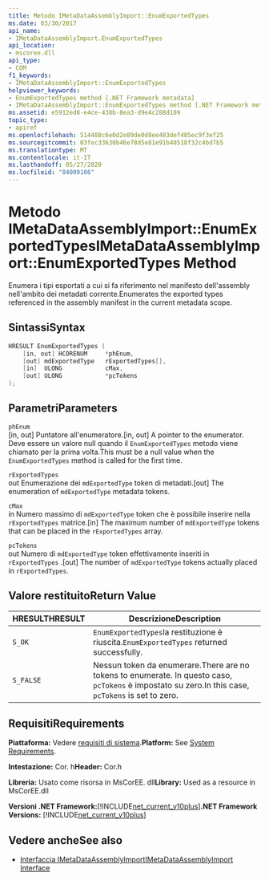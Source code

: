 ```yaml
---
title: Metodo IMetaDataAssemblyImport::EnumExportedTypes
ms.date: 03/30/2017
api_name:
- IMetaDataAssemblyImport.EnumExportedTypes
api_location:
- mscoree.dll
api_type:
- COM
f1_keywords:
- IMetaDataAssemblyImport::EnumExportedTypes
helpviewer_keywords:
- EnumExportedTypes method [.NET Framework metadata]
- IMetaDataAssemblyImport::EnumExportedTypes method [.NET Framework metadata]
ms.assetid: e5912ed8-e4ce-438b-8ea3-d9e4c288d109
topic_type:
- apiref
ms.openlocfilehash: 514488c6e0d2e89de0d8ee483def485ec9f3ef25
ms.sourcegitcommit: 03fec33630b46e78d5e81e91b40518f32c4bd7b5
ms.translationtype: MT
ms.contentlocale: it-IT
ms.lasthandoff: 05/27/2020
ms.locfileid: "84009106"
---
```

# <a name="imetadataassemblyimportenumexportedtypes-method"></a><span data-ttu-id="3a74b-102">Metodo IMetaDataAssemblyImport::EnumExportedTypes</span><span class="sxs-lookup"><span data-stu-id="3a74b-102">IMetaDataAssemblyImport::EnumExportedTypes Method</span></span>
<span data-ttu-id="3a74b-103">Enumera i tipi esportati a cui si fa riferimento nel manifesto dell'assembly nell'ambito dei metadati corrente.</span><span class="sxs-lookup"><span data-stu-id="3a74b-103">Enumerates the exported types referenced in the assembly manifest in the current metadata scope.</span></span>  
  
## <a name="syntax"></a><span data-ttu-id="3a74b-104">Sintassi</span><span class="sxs-lookup"><span data-stu-id="3a74b-104">Syntax</span></span>  
  
```cpp  
HRESULT EnumExportedTypes (  
    [in, out] HCORENUM     *phEnum,
    [out] mdExportedType   rExportedTypes[],
    [in]  ULONG            cMax,
    [out] ULONG            *pcTokens  
);  
```  
  
## <a name="parameters"></a><span data-ttu-id="3a74b-105">Parametri</span><span class="sxs-lookup"><span data-stu-id="3a74b-105">Parameters</span></span>  
 `phEnum`  
 <span data-ttu-id="3a74b-106">[in, out] Puntatore all'enumeratore.</span><span class="sxs-lookup"><span data-stu-id="3a74b-106">[in, out] A pointer to the enumerator.</span></span> <span data-ttu-id="3a74b-107">Deve essere un valore null quando il `EnumExportedTypes` metodo viene chiamato per la prima volta.</span><span class="sxs-lookup"><span data-stu-id="3a74b-107">This must be a null value when the `EnumExportedTypes` method is called for the first time.</span></span>  
  
 `rExportedTypes`  
 <span data-ttu-id="3a74b-108">out Enumerazione dei `mdExportedType` token di metadati.</span><span class="sxs-lookup"><span data-stu-id="3a74b-108">[out] The enumeration of `mdExportedType` metadata tokens.</span></span>  
  
 `cMax`  
 <span data-ttu-id="3a74b-109">in Numero massimo di `mdExportedType` token che è possibile inserire nella `rExportedTypes` matrice.</span><span class="sxs-lookup"><span data-stu-id="3a74b-109">[in] The maximum number of `mdExportedType` tokens that can be placed in the `rExportedTypes` array.</span></span>  
  
 `pcTokens`  
 <span data-ttu-id="3a74b-110">out Numero di `mdExportedType` token effettivamente inseriti in `rExportedTypes` .</span><span class="sxs-lookup"><span data-stu-id="3a74b-110">[out] The number of `mdExportedType` tokens actually placed in `rExportedTypes`.</span></span>  
  
## <a name="return-value"></a><span data-ttu-id="3a74b-111">Valore restituito</span><span class="sxs-lookup"><span data-stu-id="3a74b-111">Return Value</span></span>  
  
|<span data-ttu-id="3a74b-112">HRESULT</span><span class="sxs-lookup"><span data-stu-id="3a74b-112">HRESULT</span></span>|<span data-ttu-id="3a74b-113">Descrizione</span><span class="sxs-lookup"><span data-stu-id="3a74b-113">Description</span></span>|  
|-------------|-----------------|  
|`S_OK`|<span data-ttu-id="3a74b-114">`EnumExportedTypes`la restituzione è riuscita.</span><span class="sxs-lookup"><span data-stu-id="3a74b-114">`EnumExportedTypes` returned successfully.</span></span>|  
|`S_FALSE`|<span data-ttu-id="3a74b-115">Nessun token da enumerare.</span><span class="sxs-lookup"><span data-stu-id="3a74b-115">There are no tokens to enumerate.</span></span> <span data-ttu-id="3a74b-116">In questo caso, `pcTokens` è impostato su zero.</span><span class="sxs-lookup"><span data-stu-id="3a74b-116">In this case, `pcTokens` is set to zero.</span></span>|  
  
## <a name="requirements"></a><span data-ttu-id="3a74b-117">Requisiti</span><span class="sxs-lookup"><span data-stu-id="3a74b-117">Requirements</span></span>  
 <span data-ttu-id="3a74b-118">**Piattaforma:** Vedere [requisiti di sistema](../../get-started/system-requirements.md).</span><span class="sxs-lookup"><span data-stu-id="3a74b-118">**Platform:** See [System Requirements](../../get-started/system-requirements.md).</span></span>  
  
 <span data-ttu-id="3a74b-119">**Intestazione:** Cor. h</span><span class="sxs-lookup"><span data-stu-id="3a74b-119">**Header:** Cor.h</span></span>  
  
 <span data-ttu-id="3a74b-120">**Libreria:** Usato come risorsa in MsCorEE. dll</span><span class="sxs-lookup"><span data-stu-id="3a74b-120">**Library:** Used as a resource in MsCorEE.dll</span></span>  
  
 <span data-ttu-id="3a74b-121">**Versioni .NET Framework:**[!INCLUDE[net_current_v10plus](../../../../includes/net-current-v10plus-md.md)]</span><span class="sxs-lookup"><span data-stu-id="3a74b-121">**.NET Framework Versions:** [!INCLUDE[net_current_v10plus](../../../../includes/net-current-v10plus-md.md)]</span></span>  
  
## <a name="see-also"></a><span data-ttu-id="3a74b-122">Vedere anche</span><span class="sxs-lookup"><span data-stu-id="3a74b-122">See also</span></span>

- [<span data-ttu-id="3a74b-123">Interfaccia IMetaDataAssemblyImport</span><span class="sxs-lookup"><span data-stu-id="3a74b-123">IMetaDataAssemblyImport Interface</span></span>](imetadataassemblyimport-interface.md)
